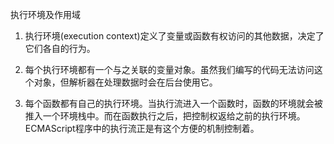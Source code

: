 执行环境及作用域

1. 执行环境(execution context)定义了变量或函数有权访问的其他数据，决定了它们各自的行为。

2. 每个执行环境都有一个与之关联的变量对象。虽然我们编写的代码无法访问这个对象，但解析器在处理数据时会在后台使用它。

3. 每个函数都有自己的执行环境。当执行流进入一个函数时，函数的环境就会被推入一个环境栈中。而在函数执行之后，把控制权返给之前的执行环境。ECMAScript程序中的执行流正是有这个方便的机制控制着。